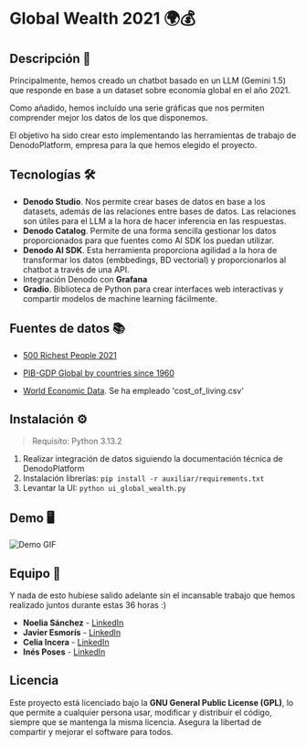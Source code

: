 # Global Wealth 2021 🌍💰



## Descripción 📖
Principalmente, hemos creado un chatbot basado en un LLM (Gemini 1.5) que responde en base a un dataset sobre economía global en el año 2021. 

Como añadido, hemos incluído una serie gráficas que nos permiten comprender mejor los datos de los que disponemos.

El objetivo ha sido crear esto implementando las herramientas de trabajo de DenodoPlatform, empresa para la que hemos elegido el proyecto.

<!-- <img src="https://media.licdn.com/dms/image/v2/C4D0BAQF5UWSiPzwwqw/company-logo_200_200/company-logo_200_200/0/1630541945157/denodo_technologies_logo?e=1748476800&v=beta&t=vC6GNejzp3qAWaTVcCQyyKd_Mb-AY3gUuF5WlcPtnRU" alt="Denodo image" width="50" height=auto> -->

## Tecnologías 🛠️
  - **Denodo Studio**. Nos permite crear bases de datos en base a los datasets, además de las relaciones entre bases de datos. Las relaciones son útiles para el LLM a la hora de hacer inferencia en las respuestas.
  - **Denodo Catalog**. Permite de una forma sencilla gestionar los datos proporcionados para que fuentes como AI SDK los puedan utilizar.
  - **Denodo AI SDK**. Esta herramienta proporciona agilidad a la hora de transformar los datos (embbedings, BD vectorial) y proporcionarlos al chatbot a través de una API. 
  - Integración Denodo con **Grafana**
  - **Gradio**. Biblioteca de Python para crear interfaces web interactivas y compartir modelos de machine learning fácilmente.

## Fuentes de datos 📚
- [500 Richest People 2021](https://www.kaggle.com/datasets/frtgnn/500-richest-people-2021)

- [PIB-GDP Global by countries since 1960](https://www.kaggle.com/datasets/fredericksalazar/pib-gdp-global-by-countries-since-1960-to-2021)
- [World Economic Data](https://www.kaggle.com/datasets/madhurpant/world-economic-data/data?select=cost_of_living.csv). Se ha empleado 'cost_of_living.csv'


## Instalación ⚙️
  > Requisito: Python 3.13.2
  1. Realizar integración de datos siguiendo la documentación técnica de DenodoPlatform
  2. Instalación librerías:
    ```
    pip install -r auxiliar/requirements.txt
    ```
  3. Levantar la UI:
    ```
    python ui_global_wealth.py
    ```

## Demo 🖥️

![Demo GIF](styles/demo.gif)


## Equipo 👥
Y nada de esto hubiese salido adelante sin el incansable trabajo que hemos realizado juntos durante estas 36 horas :)

- **Noelia Sánchez** - [LinkedIn](https://www.linkedin.com/in/noelia-sanchez-dominguez)
- **Javier Esmorís** - [LinkedIn](https://www.linkedin.com/in/javier-eb?utm_source=share&utm_campaign=share_via&utm_content=profile&utm_medium=android_app)
- **Celia Incera** - [LinkedIn](https://www.linkedin.com/in/celia-incera-alonso-b45b9a2b8?utm_source=share&utm_campaign=share_via&utm_content=profile&utm_medium=ios_app)
- **Inés Poses** - [LinkedIn](https://www.linkedin.com/in/in%C3%A9s-poses-gonz%C3%A1lez-73a80a299/?utm_source=share&utm_campaign=share_via&utm_content=profile&utm_medium=android_app)


## Licencia
Este proyecto está licenciado bajo la **GNU General Public License (GPL)**, lo que permite a cualquier persona usar, modificar y distribuir el código, siempre que se mantenga la misma licencia. Asegura la libertad de compartir y mejorar el software para todos.
